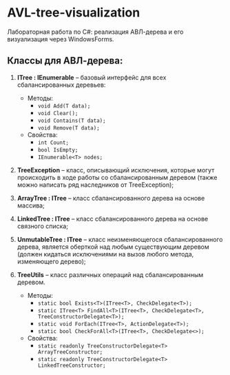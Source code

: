 # AVL-tree-visualization

Лабораторная работа по C#: реализация АВЛ-дерева и его визуализация через WindowsForms.

## Классы для АВЛ-дерева:

1. **ITree<T> : IEnumerable<T>** – базовый интерфейс для всех сбалансированных деревьев:
    - Методы:
        - `void Add(T data);`
        - `void Clear();`
        - `void Contains(T data);`
        - `void Remove(T data);`
    - Свойства:
        - `int Count;`
        - `bool IsEmpty;`
        - `IEnumerable<T> nodes;`

2. **TreeException** – класс, описывающий исключения, которые могут происходить в ходе работы со сбалансированным деревом (также можно написать ряд наследников от TreeException);

3. **ArrayTree<T> : ITree<T>** – класс сбалансированного дерева на основе массива;

4. **LinkedTree<T> : ITree<T>** – класс сбалансированного дерева на основе связного списка;

5. **UnmutableTree<T> : ITree<T>** – класс неизменяющегося сбалансированного дерева, является оберткой над любым существующим деревом (должен кидаться исключениями на вызов любого метода, изменяющего дерево);

6. **TreeUtils** – класс различных операций над сбалансированным деревом.
    - Методы:
        - `static bool Exists<T>(ITree<T>, CheckDelegate<T>);`
        - `static ITree<T> FindAll<T>(ITree<T>, CheckDelegate<T>, TreeConstructorDelegate<T>);`
        - `static void ForEach(ITree<T>, ActionDelegate<T>);`
        - `static bool CheckForAll<T>(ITree<T>, CheckDelegate<>);`
    - Свойства:
        - `static readonly TreeConstructorDelegate<T> ArrayTreeConstructor;`
        - `static readonly TreeConstructorDelegate<T> LinkedTreeConstructor;`
